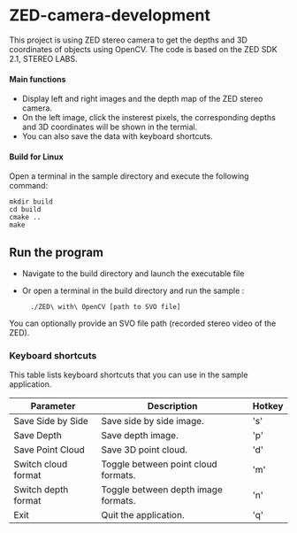 # ZED-camera-development

This project is using ZED stereo camera to get the depths and 3D coordinates of objects using OpenCV. The code is based on the ZED SDK 2.1, STEREO LABS.

#### Main functions
- Display left and right images and the depth map of the ZED stereo camera.
- On the left image, click the insterest pixels, the corresponding
  depths and 3D coordinates will be shown in the termial.
- You can also save the data with keyboard shortcuts.

#### Build for Linux

Open a terminal in the sample directory and execute the following command:

    mkdir build
    cd build
    cmake ..
    make

## Run the program

- Navigate to the build directory and launch the executable file
- Or open a terminal in the build directory and run the sample :

        ./ZED\ with\ OpenCV [path to SVO file]

You can optionally provide an SVO file path (recorded stereo video of the ZED).

### Keyboard shortcuts

This table lists keyboard shortcuts that you can use in the sample application.

Parameter             | Description                   |   Hotkey
---------------------|------------------------------------|-------------------------------------------------
Save Side by Side      | Save side by side image.       |   's'                             
Save Depth             | Save depth image.              |   'p'                              
Save Point Cloud       | Save 3D point cloud.        |   'd'
Switch cloud format    | Toggle between point cloud formats.    |   'm'
Switch depth format    | Toggle between depth image formats. |   'n'                                                      
Exit         | Quit the application.             | 'q'
